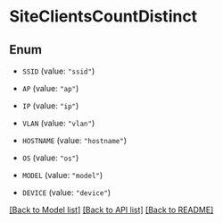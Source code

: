 # SiteClientsCountDistinct

## Enum


* `SSID` (value: `"ssid"`)

* `AP` (value: `"ap"`)

* `IP` (value: `"ip"`)

* `VLAN` (value: `"vlan"`)

* `HOSTNAME` (value: `"hostname"`)

* `OS` (value: `"os"`)

* `MODEL` (value: `"model"`)

* `DEVICE` (value: `"device"`)


[[Back to Model list]](../README.md#documentation-for-models) [[Back to API list]](../README.md#documentation-for-api-endpoints) [[Back to README]](../README.md)


